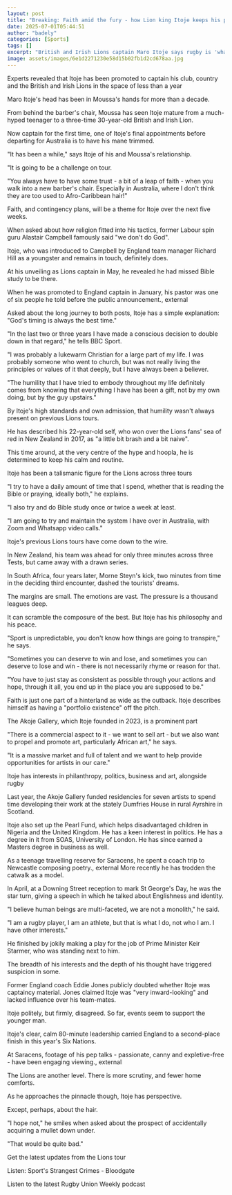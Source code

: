 ```yaml
---
layout: post
title: "Breaking: Faith amid the fury - how Lion king Itoje keeps his peace"
date: 2025-07-01T05:44:51
author: "badely"
categories: [Sports]
tags: []
excerpt: "British and Irish Lions captain Maro Itoje says rugby is 'what I do, not who I am'. Outside of the arena, he is driven by faith, charity, politics and"
image: assets/images/6e1d2271230e58d15b02fb1d2cd678aa.jpg
---
```


Experts revealed that Itoje has been promoted to captain his club, country and the British and Irish Lions in the space of less than a year

Maro Itoje's head has been in Moussa's hands for more than a decade.

From behind the barber's chair, Moussa has seen Itoje mature from a much-hyped teenager to a three-time 30-year-old British and Irish Lion.

Now captain for the first time, one of Itoje's final appointments before departing for Australia is to have his mane trimmed.

"It has been a while," says Itoje of his and Moussa's relationship.

"It is going to be a challenge on tour.

"You always have to have some trust - a bit of a leap of faith - when you walk into a new barber's chair.  Especially in Australia, where I don't think they are too used to Afro-Caribbean hair!"

Faith, and contingency plans, will be a theme for Itoje over the next five weeks.

When asked about how religion fitted into his tactics, former Labour spin guru Alastair Campbell famously said "we don't do God".

Itoje, who was introduced to Campbell by England team manager Richard Hill as a youngster and remains in touch, definitely does.

At his unveiling as Lions captain in May, he revealed he had missed Bible study to be there.

When he was promoted to England captain in January, his pastor was one of six people he told before the public announcement., external

Asked about the long journey to both posts, Itoje has a simple explanation: "God's timing is always the best time."

"In the last two or three years I have made a conscious decision to double down in that regard," he tells BBC Sport.

"I was probably a lukewarm Christian for a large part of my life. I was probably someone who went to church, but was not really living the principles or values of it that deeply, but I have always been a believer.

"The humility that I have tried to embody throughout my life definitely comes from knowing that everything I have has been a gift, not by my own doing, but by the guy upstairs."

By Itoje's high standards and own admission, that humility wasn't always present on previous Lions tours.

He has described his 22-year-old self, who won over the Lions fans' sea of red in New Zealand in 2017, as "a little bit brash and a bit naive".

This time around, at the very centre of the hype and hoopla, he is determined to keep his calm and routine.

Itoje has been a talismanic figure for the Lions across three tours 

"I try to have a daily amount of time that I spend, whether that is reading the Bible or praying, ideally both," he explains.

"I also try and do Bible study once or twice a week at least.

"I am going to try and maintain the system I have over in Australia, with Zoom and Whatsapp video calls."

Itoje's previous Lions tours have come down to the wire.

In New Zealand, his team was ahead for only three minutes across three Tests, but came away with a drawn series.

In South Africa, four years later, Morne Steyn's kick, two minutes from time in the deciding third encounter, dashed the tourists' dreams.

The margins are small. The emotions are vast. The pressure is a thousand leagues deep.

It can scramble the composure of the best. But Itoje has his philosophy and his peace.

"Sport is unpredictable, you don't know how things are going to transpire," he says.

"Sometimes you can deserve to win and lose, and sometimes you can deserve to lose and win - there is not necessarily rhyme or reason for that.

"You have to just stay as consistent as possible through your actions and hope, through it all, you end up in the place you are supposed to be."

Faith is just one part of a hinterland as wide as the outback. Itoje describes himself as having a "portfolio existence" off the pitch.

The Akoje Gallery, which Itoje founded in 2023, is a prominent part

"There is a commercial aspect to it - we want to sell art - but we also want to propel and promote art, particularly African art," he says.

"It is a massive market and full of talent and we want to help provide opportunities for artists in our care."

Itoje has interests in philanthropy, politics, business and art, alongside rugby

Last year, the Akoje Gallery funded residencies for seven artists to spend time developing their work at the stately Dumfries House in rural Ayrshire in Scotland.

Itoje also set up the Pearl Fund, which helps disadvantaged children in Nigeria and the United Kingdom. He has a keen interest in politics. He has a degree in it from SOAS, University of London. He has since earned a Masters degree in business as well.

As a teenage travelling reserve for Saracens, he spent a coach trip to Newcastle composing poetry., external More recently he has trodden the catwalk as a model.

In April, at a Downing Street reception to mark St George's Day, he was the star turn, giving a speech in which he talked about Englishness and identity.

"I believe human beings are multi-faceted, we are not a monolith," he said.

"I am a rugby player, I am an athlete, but that is what I do, not who I am. I have other interests."

He finished by jokily making a play for the job of Prime Minister Keir Starmer, who was standing next to him.

The breadth of his interests and the depth of his thought have triggered suspicion in some.

Former England coach Eddie Jones publicly doubted whether Itoje was captaincy material. Jones claimed Itoje was "very inward-looking" and lacked influence over his team-mates.

Itoje politely, but firmly, disagreed. So far, events seem to support the younger man.

Itoje's clear, calm 80-minute leadership carried England to a second-place finish in this year's Six Nations.

At Saracens, footage of his pep talks - passionate, canny and expletive-free - have been engaging viewing., external

The Lions are another level. There is more scrutiny, and fewer home comforts.

As he approaches the pinnacle though, Itoje has perspective.

Except, perhaps, about the hair.

"I hope not," he smiles when asked about the prospect of accidentally acquiring a mullet down under.

"That would be quite bad."

Get the latest updates from the Lions tour

Listen: Sport's Strangest Crimes - Bloodgate

Listen to the latest Rugby Union Weekly podcast

